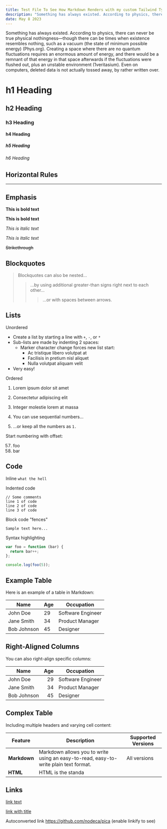 ```yaml
---
title: Test File To See How Markdown Renders with my custom Tailwind Typography
description: "Something has always existed. According to physics, there can never be true physical nothingness—though there can be times when existence resembles nothing, such as a vacuum (the state of minimum possible energy) (Phys.org). Creating a space where there are no quantum."
date: May 8 2023
---
```


Something has always existed. According to physics, there can never be true physical nothingness—though there can be times when existence resembles nothing, such as a vacuum (the state of minimum possible energy) (Phys.org). Creating a space where there are no quantum fluctuations requires an enormous amount of energy, and there would be a remnant of that energy in that space afterwards if the fluctuations were flushed out, plus an unstable environment (1veritasium). Even on computers, deleted data is not actually tossed away, by rather written over.

# h1 Heading

## h2 Heading

### h3 Heading

#### h4 Heading

##### h5 Heading

###### h6 Heading

## Horizontal Rules

---

## Emphasis

**This is bold text**

**This is bold text**

_This is italic text_

_This is italic text_

~~Strikethrough~~

## Blockquotes

> Blockquotes can also be nested...
>
> > ...by using additional greater-than signs right next to each other...
> >
> > > ...or with spaces between arrows.

## Lists

Unordered

- Create a list by starting a line with `+`, `-`, or `*`
- Sub-lists are made by indenting 2 spaces:
  - Marker character change forces new list start:
    - Ac tristique libero volutpat at
    * Facilisis in pretium nisl aliquet
    - Nulla volutpat aliquam velit
- Very easy!

Ordered

1. Lorem ipsum dolor sit amet
2. Consectetur adipiscing elit
3. Integer molestie lorem at massa

4. You can use sequential numbers...
5. ...or keep all the numbers as `1.`

Start numbering with offset:

57. foo
1. bar

## Code

Inline `what the hell`

Indented code

    // Some comments
    line 1 of code
    line 2 of code
    line 3 of code

Block code "fences"

```
Sample text here...
```

Syntax highlighting

```ts
var foo = function (bar) {
  return bar++;
};

console.log(foo(5));
```

## Example Table

Here is an example of a table in Markdown:

| Name      | Age | Occupation        |
| --------- | --- | ----------------- |
| John Doe  | 29  | Software Engineer |
| Jane Smith| 34  | Product Manager   |
| Bob Johnson | 45 | Designer          |

## Right-Aligned Columns

You can also right-align specific columns:

| Name      |       Age | Occupation        |
| --------- | --------: | ----------------- |
| John Doe  |       29  | Software Engineer |
| Jane Smith|       34  | Product Manager   |
| Bob Johnson |     45  | Designer          |

## Complex Table

Including multiple headers and varying cell content:

| Feature       | Description                                                  | Supported Versions       |
| ------------- | ------------------------------------------------------------ | ------------------------ |
| **Markdown**  | Markdown allows you to write using an easy-to-read, easy-to-write plain text format. | All versions             |
| **HTML**      | HTML is the standa


## Links

[link text](http://dev.nodeca.com)

[link with title](http://nodeca.github.io/pica/demo/ "title text!")

Autoconverted link https://github.com/nodeca/pica (enable linkify to see)
